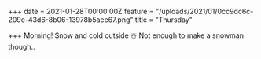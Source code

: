+++
date = 2021-01-28T00:00:00Z
feature = "/uploads/2021/01/0cc9dc6c-209e-43d6-8b06-13978b5aee67.png"
title = "Thursday"

+++
Morning! Snow and cold outside ☃️ Not enough to make a snowman though..